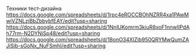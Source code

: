 Техники тест-дизайна
https://docs.google.com/spreadsheets/d/1rpc4eROCCBOhNZRR4xa1PAwMwiVZNLzjBbZbbybfEAY/edit?usp=sharing
https://docs.google.com/spreadsheets/d/1NnlUKomrm3kiuR8xoF1nnwlIPdAh77rm-N2DYNiSp48/edit?usp=sharing
https://docs.google.com/spreadsheets/d/18onO34XlZib950QRYMwQumZAJiSjb-sGoNx_NuFSmhI/edit?usp=sharing
